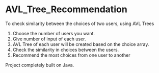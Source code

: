 # AVL_Tree_Recommendation
To check similarity between the choices of two users, using AVL Trees

1. Choose the number of users you want.
2. Give number of input of each user.
3. AVL Tree of each user will be created based on the choice array.
4. Check the similarity in choices between the users.
5. Recommend the most choices from one user to another

Project completely built on Java.
